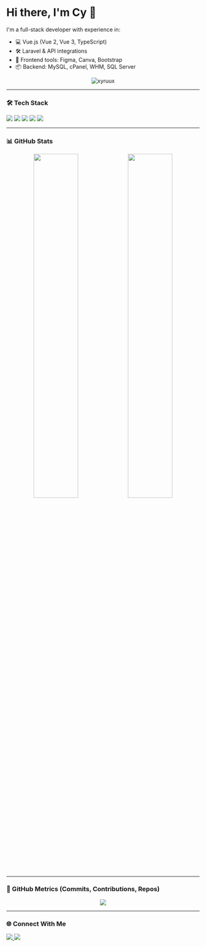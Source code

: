 # Hi there, I'm Cy 👋

I'm a full-stack developer with experience in:

- 💻 Vue.js (Vue 2, Vue 3, TypeScript)
- 🛠️ Laravel & API integrations
- 🎨 Frontend tools: Figma, Canva, Bootstrap
- 📦 Backend: MySQL, cPanel, WHM, SQL Server

<p align="center">
  <img src="https://komarev.com/ghpvc/?username=xyruux&label=Profile%20views&color=0e75b6&style=flat" alt="xyruux" />
</p>

---

### 🛠 Tech Stack
<p align="left">
  <img src="https://img.shields.io/badge/Vue.js-35495E?style=for-the-badge&logo=vue.js&logoColor=4FC08D"/>
  <img src="https://img.shields.io/badge/Laravel-F55247?style=for-the-badge&logo=laravel&logoColor=white"/>
  <img src="https://img.shields.io/badge/MySQL-00758F?style=for-the-badge&logo=mysql&logoColor=white"/>
  <img src="https://img.shields.io/badge/Node.js-339933?style=for-the-badge&logo=nodedotjs&logoColor=white"/>
  <img src="https://img.shields.io/badge/TypeScript-3178c6?style=for-the-badge&logo=typescript&logoColor=white"/>
</p>

---

### 📊 GitHub Stats

<p align="center">
  <img width="48%" src="https://github-readme-stats.vercel.app/api?username=xyruux&show_icons=true&theme=tokyonight" />
  <img width="48%" src="https://github-readme-stats.vercel.app/api/top-langs/?username=xyruux&layout=compact&theme=tokyonight" />
</p>

---

### 🚀 GitHub Metrics (Commits, Contributions, Repos)

<p align="center">
  <img src="https://github-profile-summary-cards.vercel.app/api/cards/profile-details?username=xyruux&theme=tokyonight" />
</p>

---

### 🌐 Connect With Me

<p>
  <a href="mailto:youremail@example.com">
    <img src="https://img.shields.io/badge/📧 Email-D14836?style=for-the-badge&logo=gmail&logoColor=white" />
  </a>
  <a href="https://linkedin.com/in/xyruux" target="_blank">
    <img src="https://img.shields.io/badge/LinkedIn-0077B5?style=for-the-badge&logo=linkedin&logoColor=white" />
  </a>
  <!-- Add your portfolio if you have -->
  <!-- <a href="https://xyruux.dev" target="_blank">
    <img src="https://img.shields.io/badge/🌐 Portfolio-000?style=for-the-badge&logo=firefox&logoColor=white" />
  </a> -->
</p>
